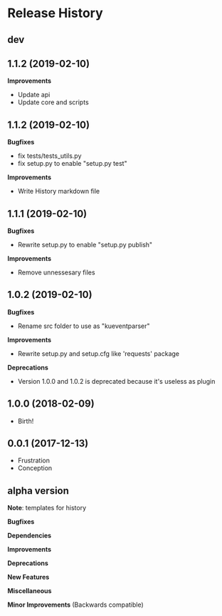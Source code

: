 
Release History
===============

dev
---

1.1.2 (2019-02-10)
------------------
**Improvements**
- Update api
- Update core and scripts

1.1.2 (2019-02-10)
------------------
**Bugfixes**
- fix tests/tests_utils.py
- fix setup.py to enable "setup.py test"

**Improvements**
- Write History markdown file

1.1.1 (2019-02-10)
------------------
**Bugfixes**
- Rewrite setup.py to enable "setup.py publish"

**Improvements**
- Remove unnessesary files

1.0.2 (2019-02-10)
------------------
**Bugfixes**
- Rename src folder to use as "kueventparser"

**Improvements**
- Rewrite setup.py and setup.cfg like 'requests' package

**Deprecations**
- Version 1.0.0 and 1.0.2 is deprecated because it's useless as plugin

1.0.0 (2018-02-09)
------------------

-   Birth!

0.0.1 (2017-12-13)
------------------

-   Frustration
-   Conception

alpha version
-------------------
**Note**: templates for history

**Bugfixes**

**Dependencies**

**Improvements**

**Deprecations**

**New Features**

**Miscellaneous**

**Minor Improvements** (Backwards compatible)

